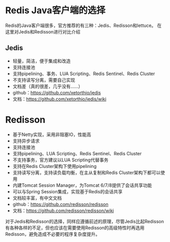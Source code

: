 # Redis Java客户端的选择
Redis的Java客户端很多，官方推荐的有三种：Jedis、Redisson和lettuce。
在这里对Jedis和Redisson进行对比介绍

## Jedis
+ 轻量，简洁，便于集成和改造
+ 支持连接池
+ 支持pipelining、事务、LUA Scripting、Redis Sentinel、Redis Cluster
+ 不支持读写分离，需要自己实现
+ 文档差（真的很差，几乎没有……）
+ github：https://github.com/xetorthio/jedis
+ 文档：https://github.com/xetorthio/jedis/wiki

# Redisson
+ 基于Netty实现，采用非阻塞IO，性能高
+ 支持异步请求
+ 支持连接池
+ 支持pipelining、LUA Scripting、Redis Sentinel、Redis Cluster
+ 不支持事务，官方建议以LUA Scripting代替事务
+ 支持在Redis Cluster架构下使用pipelining
+ 支持读写分离，支持读负载均衡，在主从复制和Redis Cluster架构下都可以使用
+ 内建Tomcat Session Manager，为Tomcat 6/7/8提供了会话共享功能
+ 可以与Spring Session集成，实现基于Redis的会话共享
+ 文档较丰富，有中文文档
+ github：https://github.com/redisson/redisson
+ 文档：https://github.com/redisson/redisson/wiki

对于Jedis和Redisson的选择，同样应遵循前述的原理，尽管Jedis比起Redisson有各种各样的不足，但也应该在需要使用Redisson的高级特性时再选用Redisson，避免造成不必要的程序复杂度提升。